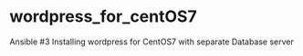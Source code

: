 # wordpress_for_centOS7

Ansible #3 
Installing wordpress for CentOS7 with separate Database server
